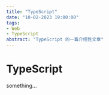 ```yaml
---
title: "TypeScript"
date: "10-02-2023 19:00:00"
tags:
- Web
- TypeScript
abstract: "TypeScript 的一篇介绍性文章"
---
```


# TypeScript

something...
